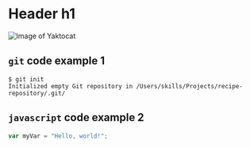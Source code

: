 # Header h1
![Image of Yaktocat](https://octodex.github.com/images/yaktocat.png)

## `git` code example 1
```
$ git init
Initialized empty Git repository in /Users/skills/Projects/recipe-repository/.git/
```

## `javascript` code example 2
``` javascript
var myVar = "Hello, world!";
```

